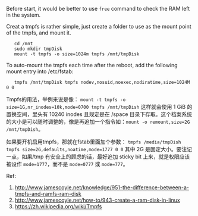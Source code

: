 Before start, it would be better to use `free` command to check the RAM left in the system.

Creat a tmpfs is rather simple, just create a folder to use as the mount point of the tmpfs, and mount it.

       cd /mnt
       sudo mkdir tmpDisk
       mount -t tmpfs -o size=1024m tmpfs /mnt/tmpDisk

To auto-mount the tmpfs each time after the reboot,	add the following mount entry into /etc/fstab:

       tmpfs /mnt/tmpDisk tmpfs nodev,nosuid,noexec,nodiratime,size=1024M 0 0

Tmpfs的用法，举例来说是像： `mount -t tmpfs -o size=1G,nr_inodes=10k,mode=0700 tmpfs /mnt/tmpDish` 这样就会使用 1 GiB 的置换空间，里头有 10240 inodes 且规定是在 /space 目录下存取。这个档案系统的大小是可以随时调整的，像是再追加一个指令如：`mount -o remount,size=2G /mnt/tmpDish`。

如果要开机启用tmpfs，那就在fstab里面加个参数： `tmpfs /media/tmpDish tmpfs size=2G,defaults,noatime,mode=1777 0 0` 其中 2G 是固定大小。要注记一点，如果/tmp 有安全上的顾虑的话，最好追加 sticky bit 上来，就是权限应该被设作 `mode=1777`，而不是 `mode=0777` 或 `mode=777`。

Ref:

1. http://www.jamescoyle.net/knowledge/951-the-difference-between-a-tmpfs-and-ramfs-ram-disk
1. http://www.jamescoyle.net/how-to/943-create-a-ram-disk-in-linux
1. https://zh.wikipedia.org/wiki/Tmpfs
